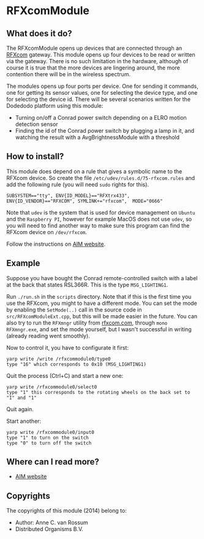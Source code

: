 <!-- Uses markdown syntax for neat display at github. This is the most important thing to your user. Be not afraid that
	you are too long-winded. If you tell someone what the Battacharyya distance is, they probably will appreciate
	that even if they already know. Be also clear about its complexity, say if it is exponential in time or the 
	number of pixels for example. 

	Tips on syntax:
	
	Use pictures:
	  ![picture](https://raw.github.com/git_username/git_repos/master/module_name/some_doc_folder/picture.jpg)

	Use math notation (http://stackoverflow.com/questions/11256433):
	- Experiment on http://latex.codecogs.com/gif.latex?c=\sqrt{E/m} to check your equation
	- Encode the math part c=\sqrt{E/m} on http://www.url-encode-decode.com/urlencode
	- And write it in markdown syntax as:
	   ![equation](http://latex.codecogs.com/gif.latex?c%3D%5Csqrt%7BE%2Fm%7D)
-->

# RFXcomModule

## What does it do?

The RFXcomModule opens up devices that are connected through an [RFXcom](http://www.rfxcom.com/) gateway. This module opens up four devices to be read or written via the gateway. There is no such limitation in the hardware, although of course it is true that the more devices are lingering around, the more contention there will be in the wireless spectrum.

The modules opens up four ports per device. One for sending it commands, one for getting its sensor values, one for selecting the device type, and one for selecting the device id. There will be several scenarios written for the Dodedodo platform using this module:

* Turning on/off a Conrad power switch depending on a ELRO motion detection sensor
* Finding the id of the Conrad power switch by plugging a lamp in it, and watching the result with a AvgBrightnessModule with a threshold

## How to install?

This module does depend on a rule that gives a symbolic name to the RFXcom device. So create the file `/etc/udev/rules.d/75-rfxcom.rules` and add the following rule (you will need `sudo` rights for this).

    SUBSYSTEM=="tty", ENV{ID_MODEL}=="RFXtrx433", ENV{ID_VENDOR}=="RFXCOM", SYMLINK+="rfxcom",  MODE="0666"

Note that `udev` is the system that is used for device management on `Ubuntu` and the `Raspberry PI`, however for example MacOS does not use `udev`, so you will need to find another way to make sure this program can find the RFXcom device on `/dev/rfxcom`.

Follow the instructions on [AIM website](http://dobots.github.com/aim/). 

## Example

Suppose you have bought the Conrad remote-controlled switch with a label at the back that states RSL366R. This is the type `MSG_LIGHTING1`.

Run `./run.sh` in the `scripts` directory. Note that if this is the first time you use the RFXcom, you might to have a different mode. You can set the mode by enabling the `SetMode(..)` call in the source code in `src/RFXcomModuleExt.cpp`, but this will be made easier in the future. You can also try to run the `RFXmngr` utility from [rfxcom.com](http://www.rfxcom.com/downloads.htm), through `mono RFXmngr.exe`, and set the mode yourself, but I wasn't successful in writing (already reading went smoothly).

Now to control it, you have to configurate it first:

    yarp write /write /rfxcommodule0/type0
    type "16" which corresponds to 0x10 (MSG_LIGHTING1)

Quit the process (Ctrl+C) and start a new one:

    yarp write /rfxcommodule0/select0
    type "1" this corresponds to the rotating wheels on the back set to "I" and "1"

Quit again.

Start another:

    yarp write /rfxcommodule0/input0
    type "1" to turn on the switch
    type "0" to turn off the switch

## Where can I read more?

* [AIM website](http://dobots.github.com/aim/) 

## Copyrights
The copyrights of this module (2014) belong to:

- Author: Anne C. van Rossum
- Distributed Organisms B.V.

